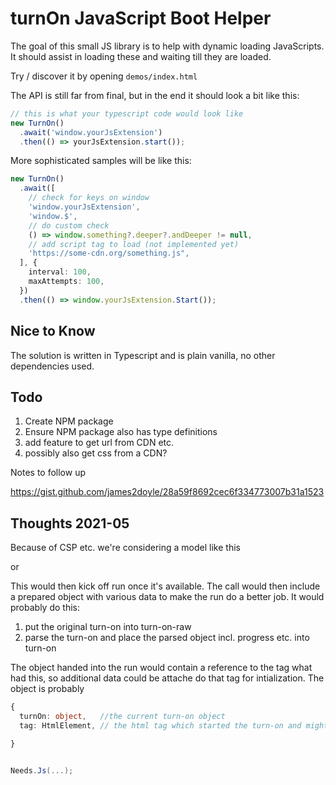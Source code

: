 # turnOn JavaScript Boot Helper

The goal of this small JS library is to help with dynamic loading JavaScripts. It should assist in loading these and waiting till they are loaded. 

Try / discover it by opening `demos/index.html`

The API is still far from final, but in the end it should look a bit like this:

```js
// this is what your typescript code would look like
new TurnOn()
  .await('window.yourJsExtension')
  .then(() => yourJsExtension.start());
```

More sophisticated samples will be like this:

```typescript
new TurnOn()
  .await([
    // check for keys on window
    'window.yourJsExtension',
    'window.$',
    // do custom check
    () => window.something?.deeper?.andDeeper != null,
    // add script tag to load (not implemented yet)
    'https://some-cdn.org/something.js",
  ], {
    interval: 100,
    maxAttempts: 100,
  })
  .then(() => window.yourJsExtension.Start());
```

## Nice to Know

The solution is written in Typescript and is plain vanilla, no other dependencies used. 

## Todo

1. Create NPM package
1. Ensure NPM package also has type definitions
1. add feature to get url from CDN etc.
1. possibly also get css from a CDN?

Notes to follow up

https://gist.github.com/james2doyle/28a59f8692cec6f334773007b31a1523




## Thoughts 2021-05

Because of CSP etc. we're considering a model like this

<div turn-on='window.something.run'> 

or

<div turn-on='{ "await": ["window.yourJsExtension", "window.$", "window.yourApp.verifyReady()"], "run": "window.yourApp.start" }'>

This would then kick off run once it's available. The call would then include a prepared object with various data to make the run do a better job. It would probably do this:

1. put the original turn-on into turn-on-raw
1. parse the turn-on and place the parsed object incl. progress etc. into turn-on

The object handed into the run would contain a reference to the tag what had this, so additional data could be attache do that tag for intialization. The object is probably

```ts
{
  turnOn: object,   //the current turn-on object
  tag: HtmlElement, // the html tag which started the turn-on and might contain extra configuration

}
```


```cs

Needs.Js(...);



```